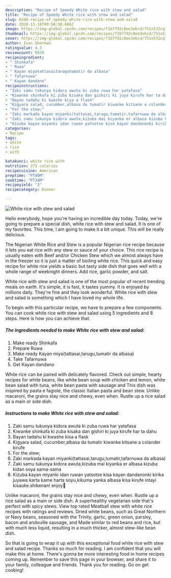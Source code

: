 ```yaml
---
description: "Recipe of Speedy White rice with stew and salad"
title: "Recipe of Speedy White rice with stew and salad"
slug: 6340-recipe-of-speedy-white-rice-with-stew-and-salad
date: 2020-11-16T09:58:50.606Z
image: https://img-global.cpcdn.com/recipes/f1b7792c8ee3ebcd/751x532cq70/white-rice-with-stew-and-salad-recipe-main-photo.jpg
thumbnail: https://img-global.cpcdn.com/recipes/f1b7792c8ee3ebcd/751x532cq70/white-rice-with-stew-and-salad-recipe-main-photo.jpg
cover: https://img-global.cpcdn.com/recipes/f1b7792c8ee3ebcd/751x532cq70/white-rice-with-stew-and-salad-recipe-main-photo.jpg
author: Ivan Sherman
ratingvalue: 4.3
reviewcount: 5039
recipeingredient:
- " Shinkafa"
- " Ruwa"
- " Kayan miyatattasaitarugutumatir da albasa"
- " Tafarnuwa"
- " Kayan dandano"
recipeinstructions:
- "Zaki samu tukunya kidora awuta ki zuba ruwa har yatafasa"
- "Kiwanke shinkafa ki zuba kisaka dan gishiri ki juya kirufe har ta dahu"
- "Bayan tadahu ki kwashe kisa a flask"
- "Kigyara salad, cucumber,albasa da tumatir kiwanke kitsane a colander kirufe"
- "For the stew;"
- "Zaki markada kayan miyanki(tattasai,tarugu,tumatir,tafarnuwa da albasa)"
- "Zaki samu tukunya kidora awuta,kizuba mai kiyanka er albasa kizuba kidan soya sama-sama"
- "Kizuba kayan miyanki idan ruwan yatsotse kisa kayan dandanonki kirika juyawa karta kame harta soyu,kikuma yanka albasa kisa kirufe intayi kisauke.shikenan! enjoy🥂"
categories:
- Recipe
tags:
- white
- rice
- with

katakunci: white rice with 
nutrition: 273 calories
recipecuisine: American
preptime: "PT40M"
cooktime: "PT34M"
recipeyield: "3"
recipecategory: Dinner

---
```



![White rice with stew and salad](https://img-global.cpcdn.com/recipes/f1b7792c8ee3ebcd/751x532cq70/white-rice-with-stew-and-salad-recipe-main-photo.jpg)

Hello everybody, hope you're having an incredible day today. Today, we're going to prepare a special dish, white rice with stew and salad. It is one of my favorites. This time, I am going to make it a bit unique. This will be really delicious.

The Nigerian White Rice and Stew is a popular Nigerian rice recipe because it lets you eat rice with any stew or sauce of your choice. This rice recipe is usually eaten with Beef and/or Chicken Stew which we almost always have in the freezer so it is just a matter of boiling white rice. This quick and easy recipe for white rice yields a basic but tasty side dish that goes well with a whole range of weeknight dinners. Add rice, garlic powder, and salt.

White rice with stew and salad is one of the most popular of recent trending meals on earth. It's simple, it is fast, it tastes yummy. It is enjoyed by millions daily. They're fine and they look wonderful. White rice with stew and salad is something which I have loved my whole life.


To begin with this particular recipe, we have to prepare a few components. You can cook white rice with stew and salad using 5 ingredients and 8 steps. Here is how you can achieve that.

<!--inarticleads1-->

##### The ingredients needed to make White rice with stew and salad:

1. Make ready  Shinkafa
1. Prepare  Ruwa
1. Make ready  Kayan miya(tattasai,tarugu,tumatir da albasa)
1. Take  Tafarnuwa
1. Get  Kayan dandano


White rice can be paired with delicately flavored. Check out simple, hearty recipes for white beans, like white bean soup with chicken and lemon, white bean salad with tuna, white bean pasta with sausage and This dish was inspired by pasta e fagiole, the classic Italian pasta and bean stew. Unlike macaroni, the grains stay nice and chewy, even when. Rustle up a rice salad as a main or side dish. 

<!--inarticleads2-->

##### Instructions to make White rice with stew and salad:

1. Zaki samu tukunya kidora awuta ki zuba ruwa har yatafasa
1. Kiwanke shinkafa ki zuba kisaka dan gishiri ki juya kirufe har ta dahu
1. Bayan tadahu ki kwashe kisa a flask
1. Kigyara salad, cucumber,albasa da tumatir kiwanke kitsane a colander kirufe
1. For the stew;
1. Zaki markada kayan miyanki(tattasai,tarugu,tumatir,tafarnuwa da albasa)
1. Zaki samu tukunya kidora awuta,kizuba mai kiyanka er albasa kizuba kidan soya sama-sama
1. Kizuba kayan miyanki idan ruwan yatsotse kisa kayan dandanonki kirika juyawa karta kame harta soyu,kikuma yanka albasa kisa kirufe intayi kisauke.shikenan! enjoy🥂


Unlike macaroni, the grains stay nice and chewy, even when. Rustle up a rice salad as a main or side dish. A superhealthy vegetarian side that&#39;s perfect with spicy stews. View top rated Meatball stew with white rice recipes with ratings and reviews. Dried white beans, such as Great Northern or Navy beans, seasoned with the Trinity, garlic, green onion, parsley, bacon and andouille sausage, and Made similar to red beans and rice, but with much less liquid, resulting in a much thicker, almost stew-like bean dish. 

So that is going to wrap it up with this exceptional food white rice with stew and salad recipe. Thanks so much for reading. I am confident that you will make this at home. There's gonna be more interesting food in home recipes coming up. Remember to save this page in your browser, and share it to your family, colleague and friends. Thank you for reading. Go on get cooking!
